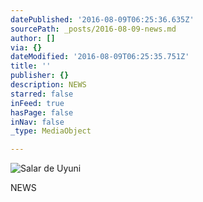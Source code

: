```yaml
---
datePublished: '2016-08-09T06:25:36.635Z'
sourcePath: _posts/2016-08-09-news.md
author: []
via: {}
dateModified: '2016-08-09T06:25:35.751Z'
title: ''
publisher: {}
description: NEWS
starred: false
inFeed: true
hasPage: false
inNav: false
_type: MediaObject

---
```

![Salar de Uyuni](https://the-grid-user-content.s3-us-west-2.amazonaws.com/b077a2ce-152f-4de2-9c37-888d634c51a7.png)

NEWS